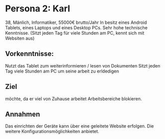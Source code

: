# Persona 2: Karl

38, Mänlich, Informatiker, 55000€ brutto/Jahr
In besitz eines Android Tablets, eines Laptops und eines Desktop PCs.
Sehr hohe technische Kenntnisse. (Sitzt jeden Tag für viele Stunden am PC, kennt sich mit Websiten aus) 

## Vorkenntnisse:
Nutzt das Tablet zum weiterinformieren / lesen von Dokumenten
Sitzt jeden Tag viele Stunden am PC um seine arbeit zu erldedigen

## Ziel
möchte, da er viel von Zuhause arbeitet Arbeitsbereiche blokieren.

## Annahmen
Das einrichten der Geräte kann über eine geleitete Website erfolgen. Die weitere Konfigurationsmöglichkeiten anbietet.
